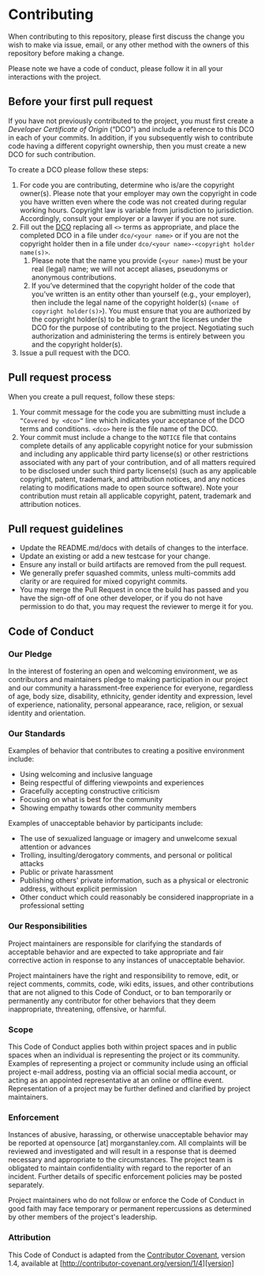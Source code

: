 <!-- Morgan Stanley makes this available to you under the Apache License, Version 2.0 (the "License"). You may obtain a copy of the License at http://www.apache.org/licenses/LICENSE-2.0. See the NOTICE file distributed with this work for additional information regarding copyright ownership. Unless required by applicable law or agreed to in writing, software distributed under the License is distributed on an "AS IS" BASIS, WITHOUT WARRANTIES OR CONDITIONS OF ANY KIND, either express or implied. See the License for the specific language governing permissions and limitations under the License. -->
# Contributing

When contributing to this repository, please first discuss the change you wish 
to make via issue, email, or any other method with the owners of this repository
before making a change.

Please note we have a code of conduct, please follow it in all your interactions
with the project.

## Before your first pull request

If you have not previously contributed to the project, 
you must first create a *Developer Certificate of Origin* (“DCO”) and include a 
reference to this DCO in each of your commits.  In addition, if you subsequently 
wish to contribute code having a different copyright ownership, then you must create 
a new DCO for such contribution.

To create a DCO please follow these steps:

1. For code you are contributing, determine who is/are the copyright owner(s). 
Please note that your employer may own the copyright in code you have written even 
where the code was not created during regular working hours.  Copyright law is
variable from jurisdiction to jurisdiction. Accordingly, consult your employer
or a lawyer if you are not sure.
2. Fill out the [DCO](dco/dco_template.md) replacing all `<>` terms as appropriate, and place the 
completed DCO in a file under `dco/<your name>` or if you are not the copyright 
holder then in a file under `dco/<your name>-<copyright holder name(s)>`.
    1. Please note that the name you provide (`<your name>`) must be your real 
       (legal) name; we will not accept aliases, pseudonyms or anonymous 
       contributions.
    1. If you’ve determined that the copyright holder of the code that you’ve 
       written is an entity other than yourself (e.g., your employer), then 
       include the legal name of the copyright holder(s) (`<name of copyright holder(s)>`).
       You must ensure that you are authorized by the copyright holder(s) to be able 
       to grant the licenses under the DCO for the purpose of contributing to the 
       project. Negotiating such authorization and administering the terms is 
       entirely between you and the copyright holder(s).
3. Issue a pull request with the DCO.

## Pull request process 

When you create a pull request, follow these steps:

1. Your commit message for the code you are submitting must include a
`“Covered by <dco>“` line which indicates your acceptance of the DCO terms and conditions. 
`<dco>` here is the file name of the DCO.
2. Your commit must include a change to the `NOTICE` file that contains complete
details of any applicable copyright notice for your submission and including any
applicable third party license(s) or other restrictions associated with any part
of your contribution, and of all matters required to be disclosed under such third
party license(s) (such as any applicable copyright, patent, trademark, and attribution
notices, and any notices relating to modifications made to open source software).
Note your contribution must retain all applicable copyright, patent, trademark and
attribution notices.

## Pull request guidelines

* Update the README.md/docs with details of changes to the interface.
* Update an existing or add a new testcase for your change.
* Ensure any install or build artifacts are removed from the pull request.
* We generally prefer squashed commits, unless multi-commits add clarity or are required for mixed copyright commits.
* You may merge the Pull Request in once the build has passed and you have the
   sign-off of one other developer, or if you do not have permission to do that,
   you may request the reviewer to merge it for you.

## Code of Conduct

### Our Pledge

In the interest of fostering an open and welcoming environment, we as
contributors and maintainers pledge to making participation in our project and
our community a harassment-free experience for everyone, regardless of age, body
size, disability, ethnicity, gender identity and expression, level of experience,
nationality, personal appearance, race, religion, or sexual identity and
orientation.

### Our Standards

Examples of behavior that contributes to creating a positive environment
include:

* Using welcoming and inclusive language
* Being respectful of differing viewpoints and experiences
* Gracefully accepting constructive criticism
* Focusing on what is best for the community
* Showing empathy towards other community members

Examples of unacceptable behavior by participants include:

* The use of sexualized language or imagery and unwelcome sexual attention or
advances
* Trolling, insulting/derogatory comments, and personal or political attacks
* Public or private harassment
* Publishing others' private information, such as a physical or electronic
  address, without explicit permission
* Other conduct which could reasonably be considered inappropriate in a
  professional setting

### Our Responsibilities

Project maintainers are responsible for clarifying the standards of acceptable
behavior and are expected to take appropriate and fair corrective action in
response to any instances of unacceptable behavior.

Project maintainers have the right and responsibility to remove, edit, or
reject comments, commits, code, wiki edits, issues, and other contributions
that are not aligned to this Code of Conduct, or to ban temporarily or
permanently any contributor for other behaviors that they deem inappropriate,
threatening, offensive, or harmful.

### Scope

This Code of Conduct applies both within project spaces and in public spaces
when an individual is representing the project or its community. Examples of
representing a project or community include using an official project e-mail
address, posting via an official social media account, or acting as an appointed
representative at an online or offline event. Representation of a project may be
further defined and clarified by project maintainers.

### Enforcement

Instances of abusive, harassing, or otherwise unacceptable behavior may be
reported  at opensource [at] morganstanley.com. All
complaints will be reviewed and investigated and will result in a response that
is deemed necessary and appropriate to the circumstances. The project team is
obligated to maintain confidentiality with regard to the reporter of an incident.
Further details of specific enforcement policies may be posted separately.

Project maintainers who do not follow or enforce the Code of Conduct in good
faith may face temporary or permanent repercussions as determined by other
members of the project's leadership.

### Attribution

This Code of Conduct is adapted from the [Contributor Covenant][homepage],
version 1.4, available at [http://contributor-covenant.org/version/1/4][version]

[homepage]: http://contributor-covenant.org
[version]: http://contributor-covenant.org/version/1/4/